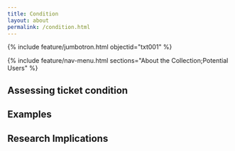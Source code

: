 ```yaml
---
title: Condition
layout: about
permalink: /condition.html
---
```


{% include feature/jumbotron.html objectid="txt001" %}

{% include feature/nav-menu.html sections="About the Collection;Potential Users" %}

## Assessing ticket condition 



## Examples



## Research Implications


